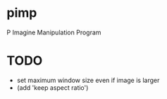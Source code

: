 # pimp
P Imagine Manipulation Program

# TODO
* set maximum window size even if image is larger
* (add 'keep aspect ratio')
